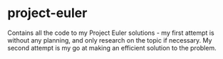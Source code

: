 # project-euler
Contains all the code to my Project Euler solutions - my first attempt is without any planning, and only research on the topic if necessary. My second attempt is my go at making an efficient solution to the problem.
